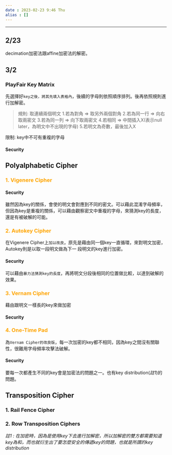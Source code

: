 ```yaml
---
date : 2023-02-23 9:46 Thu
alias : []
---
```

---

## 2/23
decimation加密法跟affine加密法的解密。


## 3/2
### PlayFair Key Matrix
先選擇好`key之後，將其先填入表格內`，後續的字母則依照順序排列。後再依照規則進行加解密。

>規則:
>取連續兩個明文
>1.若為對角      => 取另外兩個對角
>2.若為同一行  => 向右取兩密文
>3.若為同一列  => 向下取兩密文
>4.若相同         => 中間插入X(表示null later，為明文中不出現的字母)
>5.若明文為奇數，最後加入X

限制: key中不可有重複的字母
#### Security

## Polyalphabetic Cipher

###  <font color="orange">1. Vigenere Cipher</font>
#### Security
雖然因為key的關係，會使的明文會對應到不同的密文。可以藉此混淆字母頻率，但因為key是重複的關係，可以藉由觀察密文中重複的字母，來猜測key的長度，還是有被破解的可能。

### <font color="orange">2. Autokey Cipher</font>
在Vigenere Cipher上`加以改良`，原先是藉由同一個key一直循環，來對明文加密，Autokey則是以取一段明文做為下一
段明文的key進行加密。

#### Security
可以藉由`暴力法猜測key的長度`，再將明文分段後相同的位置做比較，以達到破解的效果。

### <font color="orange">3. Vernam Cipher</font>
藉由跟明文一樣長的key來做加密
#### Security

### <font color="orange">4. One-Time Pad</font>
為`Vernam Cipher的改良版`，每一次加密的key都不相同，因為key之間沒有關聯性，很難用字母頻率攻擊法破解。

#### Security
要每一次都產生不同的key會是加密法的問題之一。也有key distribution(*註1*)的問題。


## Transposition Cipher
### 1. Rail Fence Cipher
### 2. Row Transposition Ciphers


*註1 : 在加密時，因為是使用key下去進行加解密，所以加解密的雙方都需要知道key為和，而也就衍生出了要怎麼安全的傳遞key的問題，也就是所謂的key distribution*
